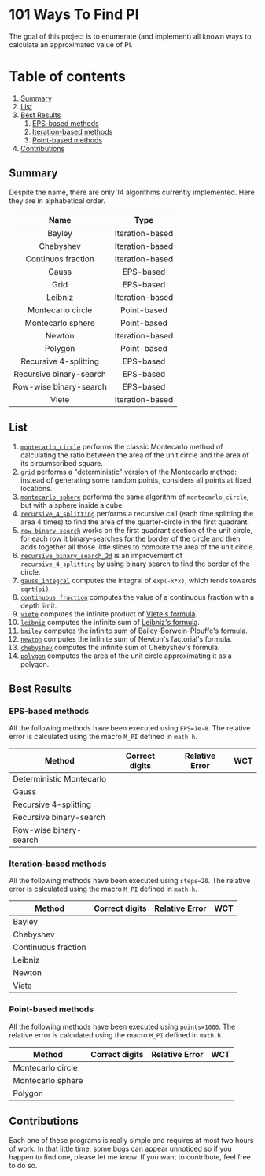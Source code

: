 # 101 Ways To Find PI
The goal of this project is to enumerate (and implement) all known ways to calculate an approximated value of PI.

# Table of contents
1. [Summary](#summary)
2. [List](#list)
3. [Best Results](#best-results)
    1. [EPS-based methods](#eps-results)
    2. [Iteration-based methods](#iteration-results)
    3. [Point-based methods](#point-results)
4. [Contributions](#contributions)

## Summary <a name="summary"></a>
Despite the name, there are only 14 algorithms currently implemented. Here they are in alphabetical order.

|           Name           |       Type      |
|:------------------------:|:---------------:|
| Bayley                   | Iteration-based |
| Chebyshev                | Iteration-based |
| Continuos fraction       | Iteration-based |
| Gauss                    | EPS-based       |
| Grid                     | EPS-based       |
| Leibniz                  | Iteration-based |
| Montecarlo circle        | Point-based     |
| Montecarlo sphere        | Point-based     |
| Newton                   | Iteration-based |
| Polygon                  | Point-based     |
| Recursive 4-splitting    | EPS-based       |
| Recursive binary-search  | EPS-based       |
| Row-wise binary-search   | EPS-based       |
| Viete                    | Iteration-based |

## List <a name="list"></a>
1. [`montecarlo_circle`](https://github.com/Ledmington/101-ways-to-find-pi/blob/master/montecarlo_circle.c) performs the classic Montecarlo method of calculating the ratio between the area of the unit circle and the area of its circumscribed square.
2. [`grid`](https://github.com/Ledmington/101-ways-to-find-pi/blob/master/grid.c) performs a "deterministic" version of the Montecarlo method: instead of generating some random points, considers all points at fixed locations.
3. [`montecarlo_sphere`](https://github.com/Ledmington/101-ways-to-find-pi/blob/master/montecarlo_sphere.c) performs the same algorithm of `montecarlo_circle`, but with a sphere inside a cube.
4. [`recursive_4_splitting`](https://github.com/Ledmington/101-ways-to-find-pi/blob/master/recursive_4_splitting.c) performs a recursive call (each time splitting the area 4 times) to find the area of the quarter-circle in the first quadrant.
5. [`row_binary_search`](https://github.com/Ledmington/101-ways-to-find-pi/blob/master/row_binary_search.c) works on the first quadrant section of the unit circle, for each row it binary-searches for the border of the circle and then adds together all those little slices to compute the area of the unit circle.
6. [`recursive_binary_search_2d`](https://github.com/Ledmington/101-ways-to-find-pi/blob/master/recursive_binary_search_2d.c) is an improvement of `recursive_4_splitting` by using binary search to find the border of the circle.
7. [`gauss_integral`](https://github.com/Ledmington/101-ways-to-find-pi/blob/master/gauss_integral.c) computes the integral of `exp(-x*x)`, which tends towards `sqrt(pi)`.
8. [`continuous_fraction`](https://github.com/Ledmington/101-ways-to-find-pi/blob/master/continuous_fraction.c) computes the value of a continuous fraction with a depth limit.
9. [`viete`](https://github.com/Ledmington/101-ways-to-find-pi/blob/master/viete.c) computes the infinite product of [Viete's formula](https://it.wikipedia.org/wiki/Formula_di_Vi%C3%A8te).
10. [`leibniz`](https://github.com/Ledmington/101-ways-to-find-pi/blob/master/leibniz.c) computes the infinite sum of [Leibniz's formula](https://it.wikipedia.org/wiki/Formula_di_Leibniz_per_pi).
11. [`bailey`](https://github.com/Ledmington/101-ways-to-find-pi/blob/master/bailey.c) computes the infinite sum of Bailey-Borwein-Plouffe's formula.
12. [`newton`](https://github.com/Ledmington/101-ways-to-find-pi/blob/master/newton.c) computes the infinite sum of Newton's factorial's formula.
13. [`chebyshev`](https://github.com/Ledmington/101-ways-to-find-pi/blob/master/chebyshev.c) computes the infinite sum of Chebyshev's formula.
14. [`polygon`](https://github.com/Ledmington/101-ways-to-find-pi/blob/master/polygon.c) computes the area of the unit circle approximating it as a polygon.

## Best Results <a name="best-results"></a>

### EPS-based methods <a name="eps-results"></a>
All the following methods have been executed using `EPS=1e-8`. The relative error is calculated using the macro `M_PI` defined in `math.h`.

| Method                   | Correct digits | Relative Error | WCT |
|--------------------------|----------------|----------------|-----|
| Deterministic Montecarlo |                |                |     |
| Gauss                    |                |                |     |
| Recursive 4-splitting    |                |                |     |
| Recursive binary-search  |                |                |     |
| Row-wise binary-search   |                |                |     |

### Iteration-based methods <a name="iteration-results"></a>
All the following methods have been executed using `steps=20`. The relative error is calculated using the macro `M_PI` defined in `math.h`.

| Method              | Correct digits | Relative Error | WCT |
|---------------------|----------------|----------------|-----|
| Bayley              |                |                |     |
| Chebyshev           |                |                |     |
| Continuous fraction |                |                |     |
| Leibniz             |                |                |     |
| Newton              |                |                |     |
| Viete               |                |                |     |

### Point-based methods <a name="point-results"></a>
All the following methods have been executed using `points=1000`. The relative error is calculated using the macro `M_PI` defined in `math.h`.

| Method              | Correct digits | Relative Error | WCT |
|---------------------|----------------|----------------|-----|
| Montecarlo circle   |                |                |     |
| Montecarlo sphere   |                |                |     |
| Polygon             |                |                |     |

## Contributions <a name="contributions"></a>
Each one of these programs is really simple and requires at most two hours of work. In that little time, some bugs can appear unnoticed so if you happen to find one, please let me know. If you want to contribute, feel free to do so.
